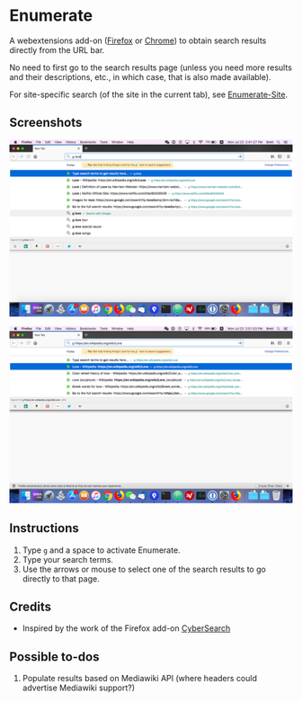 # Enumerate

A webextensions add-on
([Firefox](https://addons.mozilla.org/en-US/firefox/addon/enumerate/)
or [Chrome](https://chrome.google.com/webstore/detail/enumerate/ioepadelblgiflhfpilnemfndhmfngpf)) to obtain search results directly from the URL bar.

No need to first go to the search results page (unless you need
more results and their descriptions, etc., in which case, that
is also made available).

For site-specific search (of the site in the current tab), see
[Enumerate-Site](https://github.com/brettz9/enumerate-site).

## Screenshots

![Omnibox search terms](https://raw.githubusercontent.com/brettz9/enumerate/master/screenshots/omnibox-search-terms.png)

![Omnibox selected](https://raw.githubusercontent.com/brettz9/enumerate/master/screenshots/omnibox-selected.png)

## Instructions

1. Type `g` and a space to activate Enumerate.
2. Type your search terms.
3. Use the arrows or mouse to select one of the search results to
    go directly to that page.

## Credits

- Inspired by the work of the Firefox add-on [CyberSearch](http://cybersear.ch/)

## Possible to-dos

1. Populate results based on Mediawiki API (where headers could advertise
    Mediawiki support?)
